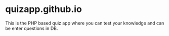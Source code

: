 # quizapp.github.io
This is the PHP based quiz app where you can test your knowledge and can be enter questions in DB.
